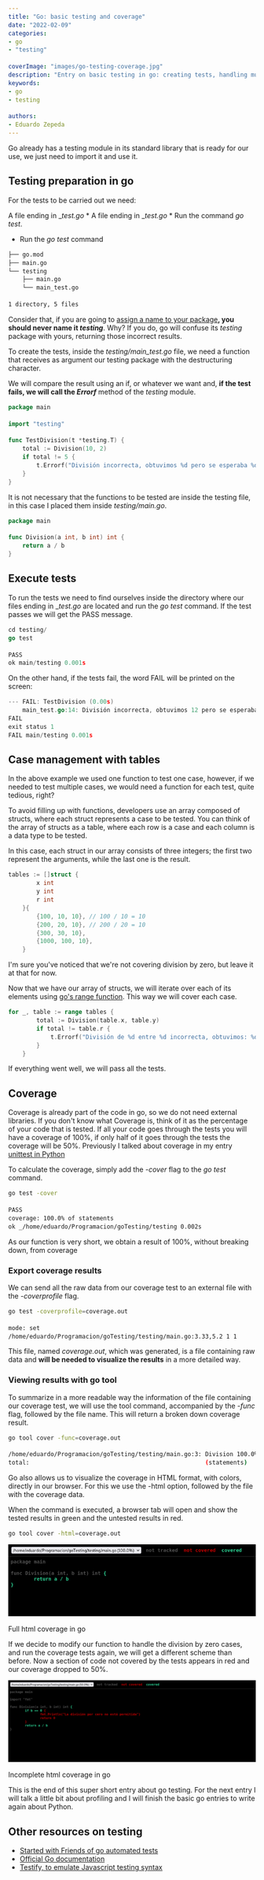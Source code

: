 ```yaml
---
title: "Go: basic testing and coverage"
date: "2022-02-09"
categories:
- go
- "testing"

coverImage: "images/go-testing-coverage.jpg"
description: "Entry on basic testing in go: creating tests, handling multiple cases, coverage and exporting results to html."
keywords:
- go
- testing

authors:
- Eduardo Zepeda
---
```


Go already has a testing module in its standard library that is ready for our use, we just need to import it and use it.

## Testing preparation in go

For the tests to be carried out we need:

A file ending in __test.go_ * A file ending in __test.go_ * Run the command _go test_.
* Run the _go test_ command

```bash
├── go.mod
├── main.go
└── testing
    ├── main.go
    └── main_test.go

1 directory, 5 files
```

Consider that, if you are going to [assign a name to your package](/blog/go-package-import-and-module-management/)**, you should never name it _testing_**. Why? If you do, go will confuse its _testing_ package with yours, returning those incorrect results.

To create the tests, inside the _testing/main_test.go_ file, we need a function that receives as argument our testing package with the destructuring character.

We will compare the result using an if, or whatever we want and, **if the test fails, we will call the _Errorf_** method of the _testing_ module.

```go
package main

import "testing"

func TestDivision(t *testing.T) {
    total := Division(10, 2)
    if total != 5 {
        t.Errorf("División incorrecta, obtuvimos %d pero se esperaba %d", total, 5)
    }
}
```

It is not necessary that the functions to be tested are inside the testing file, in this case I placed them inside _testing/main.go_.

```go
package main

func Division(a int, b int) int {
    return a / b
}
```

## Execute tests

To run the tests we need to find ourselves inside the directory where our files ending in __test.go_ are located and run the _go test_ command. If the test passes we will get the PASS message.

```go
cd testing/
go test

PASS
ok main/testing 0.001s
```

On the other hand, if the tests fail, the word FAIL will be printed on the screen:

```go
--- FAIL: TestDivision (0.00s)
    main_test.go:14: División incorrecta, obtuvimos 12 pero se esperaba 5
FAIL
exit status 1
FAIL main/testing 0.001s
```

## Case management with tables

In the above example we used one function to test one case, however, if we needed to test multiple cases, we would need a function for each test, quite tedious, right?

To avoid filling up with functions, developers use an array composed of structs, where each struct represents a case to be tested. You can think of the array of structs as a table, where each row is a case and each column is a data type to be tested.

In this case, each struct in our array consists of three integers; the first two represent the arguments, while the last one is the result.

```go
tables := []struct {
    	x int
    	y int
    	r int
    }{
    	{100, 10, 10}, // 100 / 10 = 10
    	{200, 20, 10}, // 200 / 20 = 10
    	{300, 30, 10},
    	{1000, 100, 10},
    }
```

I'm sure you've noticed that we're not covering division by zero, but leave it at that for now.

Now that we have our array of structs, we will iterate over each of its elements using [go's range function](/blog/go-slices-y-arrays-characteristicas-and-basic-uses/). This way we will cover each case.

```go
for _, table := range tables {
    	total := Division(table.x, table.y)
    	if total != table.r {
    		t.Errorf("División de %d entre %d incorrecta, obtuvimos: %d, pero el resultado es: %d.", table.x, table.y, total, table.r)
    	}
    }
```

If everything went well, we will pass all the tests.

## Coverage

Coverage is already part of the code in go, so we do not need external libraries. If you don't know what Coverage is, think of it as the percentage of your code that is tested. If all your code goes through the tests you will have a coverage of 100%, if only half of it goes through the tests the coverage will be 50%. Previously I talked about coverage in my entry [unittest in Python](/blog/unittest-python-are-python-tests-worthwhile/)

To calculate the coverage, simply add the _-cover_ flag to the _go test_ command.

```bash
go test -cover

PASS
coverage: 100.0% of statements
ok _/home/eduardo/Programacion/goTesting/testing 0.002s
```

As our function is very short, we obtain a result of 100%, without breaking down, from coverage

### Export coverage results

We can send all the raw data from our coverage test to an external file with the _-coverprofile_ flag.

```bash
go test -coverprofile=coverage.out

mode: set
/home/eduardo/Programacion/goTesting/testing/main.go:3.33,5.2 1 1
```

This file, named _coverage.out_, which was generated, is a file containing raw data and **will be needed to visualize the results** in a more detailed way.

### Viewing results with go tool

To summarize in a more readable way the information of the file containing our coverage test, we will use the tool command, accompanied by the _-func_ flag, followed by the file name. This will return a broken down coverage result.

```bash
go tool cover -func=coverage.out

/home/eduardo/Programacion/goTesting/testing/main.go:3: Division 100.0%
total:                                                  (statements)    100.0%
```

Go also allows us to visualize the coverage in HTML format, with colors, directly in our browser. For this we use the -html option, followed by the file with the coverage data.

When the command is executed, a browser tab will open and show the tested results in green and the untested results in red.

```bash
go tool cover -html=coverage.out
```

![Coverage en go](images/Captura-de-pantalla-de-2022-02-09-12-35-57.png)

Full html coverage in go

If we decide to modify our function to handle the division by zero cases, and run the coverage tests again, we will get a different scheme than before. Now a section of code not covered by the tests appears in red and our coverage dropped to 50%.

![Screenshot of coverage en go](images/coverage-en-go.png)

Incomplete html coverage in go

This is the end of this super short entry about go testing. For the next entry I will talk a little bit about profiling and I will finish the basic go entries to write again about Python.

## Other resources on testing

* [Started with Friends of go automated tests](https://blog.friendsofgo.tech/posts/empezando-con-los-tests-automatizados-en-go/)
* [Official Go documentation](https://pkg.go.dev/testing)
* [Testify, to emulate Javascript testing syntax](https://github.com/stretchr/testify#assert-package)